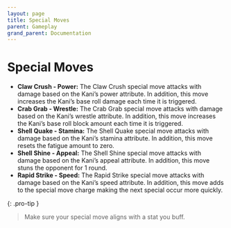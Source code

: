 ```yaml
---
layout: page
title: Special Moves
parent: Gameplay
grand_parent: Documentation
---
```

# Special Moves

- **Claw Crush - Power:**
  The Claw Crush special move attacks with damage based on the Kani’s power
  attribute. In addition, this move increases the Kani’s base roll damage each
  time it is triggered. 
- **Crab Grab - Wrestle:**
  The Crab Grab special move attacks with damage based on the Kani’s wrestle
  attribute. In addition, this move increases the Kani’s base roll block amount
  each time it is triggered. 
- **Shell Quake - Stamina:**
  The Shell Quake special move attacks with damage based on the Kani’s stamina
  attribute. In addition, this move resets the fatigue amount to zero.
- **Shell Shine - Appeal:**
  The Shell Shine special move attacks with damage based on the Kani’s appeal
  attribute. In addition, this move stuns the opponent for 1 round.
- **Rapid Strike - Speed:**
  The Rapid Strike special move attacks with damage based on the Kani’s speed
  attribute. In addition, this move adds to the special move charge making the
  next special occur more quickly.

{: .pro-tip }
> Make sure your special move aligns with a stat you buff.
